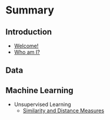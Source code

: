 # Summary

## Introduction

* [Welcome!](README.md)
* [Who am I?](/Welcome/who-am-i.md)

## Data

## Machine Learning

* Unsupervised Learning
  * [Similarity and Distance Measures](unsupervised_learning/similarity_measure.md)

